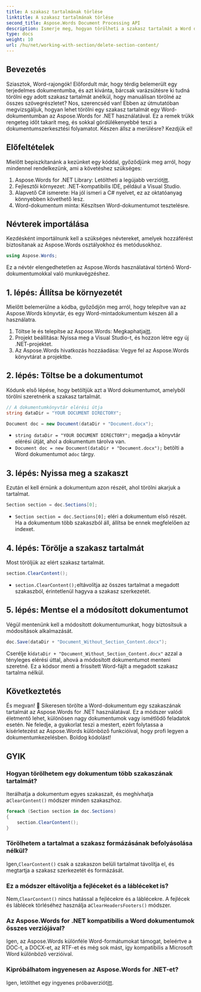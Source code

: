 ```yaml
---
title: A szakasz tartalmának törlése
linktitle: A szakasz tartalmának törlése
second_title: Aspose.Words Document Processing API
description: Ismerje meg, hogyan törölheti a szakasz tartalmát a Word dokumentumokból az Aspose.Words for .NET használatával. Ez a lépésenkénti útmutató biztosítja a hatékony dokumentumkezelést.
type: docs
weight: 10
url: /hu/net/working-with-section/delete-section-content/
---
```

## Bevezetés

Sziasztok, Word-rajongók! Előfordult már, hogy térdig belemerült egy terjedelmes dokumentumba, és azt kívánta, bárcsak varázsütésre ki tudná törölni egy adott szakasz tartalmát anélkül, hogy manuálisan törölné az összes szövegrészletet? Nos, szerencséd van! Ebben az útmutatóban megvizsgáljuk, hogyan lehet törölni egy szakasz tartalmát egy Word-dokumentumban az Aspose.Words for .NET használatával. Ez a remek trükk rengeteg időt takarít meg, és sokkal gördülékenyebbé teszi a dokumentumszerkesztési folyamatot. Készen állsz a merülésre? Kezdjük el!

## Előfeltételek

Mielőtt bepiszkítanánk a kezünket egy kóddal, győződjünk meg arról, hogy mindennel rendelkezünk, ami a követéshez szükséges:

1.  Aspose.Words for .NET Library: Letöltheti a legújabb verziót[itt](https://releases.aspose.com/words/net/).
2. Fejlesztői környezet: .NET-kompatibilis IDE, például a Visual Studio.
3. Alapvető C# ismerete: Ha jól ismeri a C# nyelvet, ez az oktatóanyag könnyebben követhető lesz.
4. Word-dokumentum minta: Készítsen Word-dokumentumot tesztelésre.

## Névterek importálása

Kezdésként importálnunk kell a szükséges névtereket, amelyek hozzáférést biztosítanak az Aspose.Words osztályokhoz és metódusokhoz.

```csharp
using Aspose.Words;
```

Ez a névtér elengedhetetlen az Aspose.Words használatával történő Word-dokumentumokkal való munkavégzéshez.

## 1. lépés: Állítsa be környezetét

Mielőtt belemerülne a kódba, győződjön meg arról, hogy telepítve van az Aspose.Words könyvtár, és egy Word-mintadokumentum készen áll a használatra.

1.  Töltse le és telepítse az Aspose.Words: Megkaphatja[itt](https://releases.aspose.com/words/net/).
2. Projekt beállítása: Nyissa meg a Visual Studio-t, és hozzon létre egy új .NET-projektet.
3. Az Aspose.Words hivatkozás hozzáadása: Vegye fel az Aspose.Words könyvtárat a projektbe.

## 2. lépés: Töltse be a dokumentumot

Kódunk első lépése, hogy betöltjük azt a Word dokumentumot, amelyből törölni szeretnénk a szakasz tartalmát.

```csharp
// A dokumentumkönyvtár elérési útja
string dataDir = "YOUR DOCUMENT DIRECTORY";

Document doc = new Document(dataDir + "Document.docx");
```

- `string dataDir = "YOUR DOCUMENT DIRECTORY";` megadja a könyvtár elérési útját, ahol a dokumentum tárolva van.
- `Document doc = new Document(dataDir + "Document.docx");` betölti a Word dokumentumot a`doc` tárgy.

## 3. lépés: Nyissa meg a szakaszt

Ezután el kell érnünk a dokumentum azon részét, ahol törölni akarjuk a tartalmat.

```csharp
Section section = doc.Sections[0];
```

- `Section section = doc.Sections[0];` eléri a dokumentum első részét. Ha a dokumentum több szakaszból áll, állítsa be ennek megfelelően az indexet.

## 4. lépés: Törölje a szakasz tartalmát

Most töröljük az elért szakasz tartalmát.

```csharp
section.ClearContent();
```

- `section.ClearContent();`eltávolítja az összes tartalmat a megadott szakaszból, érintetlenül hagyva a szakasz szerkezetét.

## 5. lépés: Mentse el a módosított dokumentumot

Végül mentenünk kell a módosított dokumentumunkat, hogy biztosítsuk a módosítások alkalmazását.

```csharp
doc.Save(dataDir + "Document_Without_Section_Content.docx");
```

 Cserélje ki`dataDir + "Document_Without_Section_Content.docx"` azzal a tényleges elérési úttal, ahová a módosított dokumentumot menteni szeretné. Ez a kódsor menti a frissített Word-fájlt a megadott szakasz tartalma nélkül.

## Következtetés

És megvan! 🎉 Sikeresen törölte a Word-dokumentum egy szakaszának tartalmát az Aspose.Words for .NET használatával. Ez a módszer valódi életmentő lehet, különösen nagy dokumentumok vagy ismétlődő feladatok esetén. Ne feledje, a gyakorlat teszi a mestert, ezért folytassa a kísérletezést az Aspose.Words különböző funkcióival, hogy profi legyen a dokumentumkezelésben. Boldog kódolást!

## GYIK

### Hogyan törölhetem egy dokumentum több szakaszának tartalmát?

 Iterálhatja a dokumentum egyes szakaszait, és meghívhatja a`ClearContent()` módszer minden szakaszhoz.

```csharp
foreach (Section section in doc.Sections)
{
    section.ClearContent();
}
```

### Törölhetem a tartalmat a szakasz formázásának befolyásolása nélkül?

 Igen,`ClearContent()` csak a szakaszon belüli tartalmat távolítja el, és megtartja a szakasz szerkezetét és formázását.

### Ez a módszer eltávolítja a fejléceket és a lábléceket is?

 Nem,`ClearContent()` nincs hatással a fejlécekre és a láblécekre. A fejlécek és láblécek törléséhez használja a`ClearHeadersFooters()` módszer.

### Az Aspose.Words for .NET kompatibilis a Word dokumentumok összes verziójával?

Igen, az Aspose.Words különféle Word-formátumokat támogat, beleértve a DOC-t, a DOCX-et, az RTF-et és még sok mást, így kompatibilis a Microsoft Word különböző verzióival.

### Kipróbálhatom ingyenesen az Aspose.Words for .NET-et?

 Igen, letölthet egy ingyenes próbaverziót[itt](https://releases.aspose.com/).